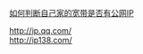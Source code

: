 [如何判断自己家的宽带是否有公网IP](https://www.chiphell.com/thread-821248-1-1.html)  

http://ip.qq.com/  
http://ip138.com/  

